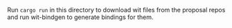 Run `cargo run` in this directory to download wit files from the proposal
repos and run wit-bindgen to generate bindings for them.
